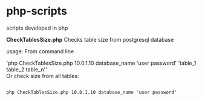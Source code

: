 # php-scripts
scripts developed in php

<b>CheckTablesSize.php</b> Checks table size from postgresql database

usage: From command line

'php CheckTablesSize.php 10.0.1.10 database_name 'user password' 'table_1 table_2 table_n''
<br>
Or check size from all tables:

<code>
php CheckTablesSize.php 10.0.1.10 database_name 'user password'
</code>
